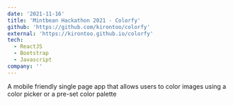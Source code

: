 ```yaml
---
date: '2021-11-16'
title: 'Mintbean Hackathon 2021 - Colorfy'
github: 'https://github.com/kirontoo/colorfy'
external: 'https://kirontoo.github.io/colorfy'
tech:
  - ReactJS
  - Bootstrap
  - Javascript
company: ''
---
```


A mobile friendly single page app that allows users to color images using a color picker or a pre-set color palette
